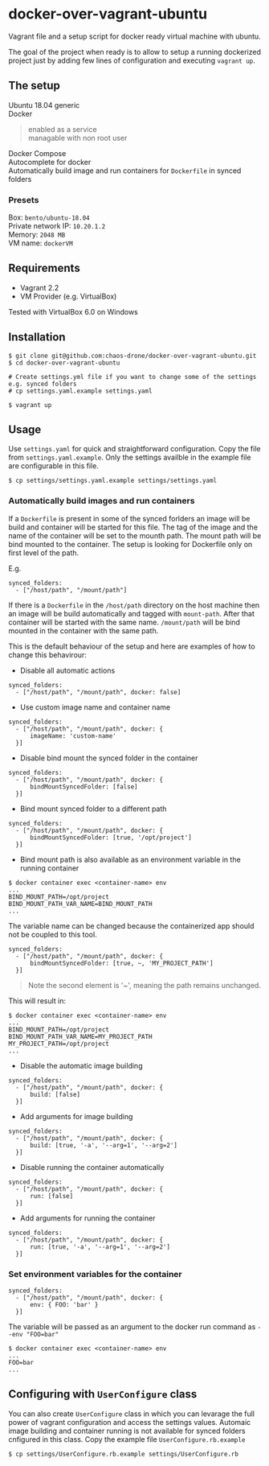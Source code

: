 # docker-over-vagrant-ubuntu
Vagrant file and a setup script for docker ready virtual machine with ubuntu.

The goal of the project when ready is to allow to setup a running dockerized project just by adding few lines of configuration and executing `vagrant up`.

## The setup
Ubuntu 18.04 generic  
Docker  
>enabled as a service  
>managable with non root user  

Docker Compose  
Autocomplete for docker  
Automatically build image and run containers for `Dockerfile` in synced folders

### Presets

Box: `bento/ubuntu-18.04`  
Private network IP: `10.20.1.2`  
Memory: `2048 MB`  
VM name: `dockerVM`  

## Requirements
* Vagrant 2.2
* VM Provider (e.g. VirtualBox)

Tested with VirtualBox 6.0 on Windows

## Installation

```
$ git clone git@github.com:chaos-drone/docker-over-vagrant-ubuntu.git
$ cd docker-over-vagrant-ubuntu

# Create settings.yml file if you want to change some of the settings e.g. synced folders
# cp settings.yaml.example settings.yaml

$ vagrant up
```

## Usage

Use `settings.yaml` for quick and straightforward configuration. Copy the file from `settings.yaml.example`. Only the settings availble in the example file are configurable in this file.

`$ cp settings/settings.yaml.example settings/settings.yaml`

### Automatically build images and run containers

If a `Dockerfile` is present in some of the synced forlders an image will be build and container will be started for this file. The tag of the image and the name of the container will be set to the mounth path. The mount path will be bind mounted to the container. The setup is looking for Dockerfile only on first level of the path.

E.g. 

```
synced_folders:
  - ["/host/path", "/mount/path"]
```

If there is a `Dockerfile` in the `/host/path` directory on the host machine then  an image will be build automatically and tagged with `mount-path`. After that container will be started with the same name. `/mount/path` will be bind mounted in the container with the same path.

This is the default behaviour of the setup and here are examples of how to change this behavirour:

* Disable all automatic actions

```
synced_folders:
  - ["/host/path", "/mount/path", docker: false]
```


* Use custom image name and container name

```
synced_folders:
  - ["/host/path", "/mount/path", docker: {
      imageName: 'custom-name'
  }]
```

* Disable bind mount the synced folder in the container

```
synced_folders:
  - ["/host/path", "/mount/path", docker: {
      bindMountSyncedFolder: [false]
  }]
```

* Bind mount synced folder to a different path

```
synced_folders:
  - ["/host/path", "/mount/path", docker: {
      bindMountSyncedFolder: [true, '/opt/project']
  }]
```

* Bind mount path is also available as an environment variable in the running container

```
$ docker container exec <container-name> env
...
BIND_MOUNT_PATH=/opt/project
BIND_MOUNT_PATH_VAR_NAME=BIND_MOUNT_PATH
...
```

The variable name can be changed because the containerized app should not be coupled to this tool.

```
synced_folders:
  - ["/host/path", "/mount/path", docker: {
      bindMountSyncedFolder: [true, ~, 'MY_PROJECT_PATH']
  }]
```

> Note the second element is '~', meaning the path remains unchanged.

This will result in:
```
$ docker container exec <container-name> env
...
BIND_MOUNT_PATH=/opt/project
BIND_MOUNT_PATH_VAR_NAME=MY_PROJECT_PATH
MY_PROJECT_PATH=/opt/project
...
```

* Disable the automatic image building

```
synced_folders:
  - ["/host/path", "/mount/path", docker: {
      build: [false]
  }]
```

* Add arguments for image building

```
synced_folders:
  - ["/host/path", "/mount/path", docker: {
      build: [true, '-a', '--arg=1', '--arg=2']
  }]
```

* Disable running the container automatically

```
synced_folders:
  - ["/host/path", "/mount/path", docker: {
      run: [false]
  }]
```

* Add arguments for running the container

```
synced_folders:
  - ["/host/path", "/mount/path", docker: {
      run: [true, '-a', '--arg=1', '--arg=2']
  }]
```

### Set environment variables for the container

```
synced_folders:
  - ["/host/path", "/mount/path", docker: {
      env: { FOO: 'bar' }
  }]
```

The variable will be passed as an argument to the docker run command as `--env "FOO=bar"`

```
$ docker container exec <container-name> env
...
FOO=bar
...
```

## Configuring with `UserConfigure` class

You can also create `UserConfigure` class in which you can levarage the full power of vagrant configuration and access the settings values. Automaic image building and container running is not available for synced folders cnfigured in this class. Copy the example file `UserConfigure.rb.example`

`$ cp settings/UserConfigure.rb.example settings/UserConfigure.rb`

